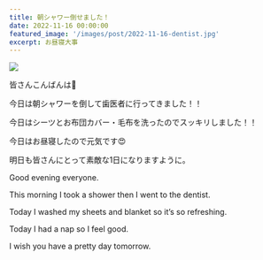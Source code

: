 ```yaml
---
title: 朝シャワー倒せました！
date: 2022-11-16 00:00:00
featured_image: '/images/post/2022-11-16-dentist.jpg'
excerpt: お昼寝大事
---
```


![](https://yutarochan.github.io/yurumina/images/post/2022-11-16-dentist.jpg)

皆さんこんばんは🌙

今日は朝シャワーを倒して歯医者に行ってきました！！

今日はシーツとお布団カバー・毛布を洗ったのでスッキリしました！！

今日はお昼寝したので元気です😍

明日も皆さんにとって素敵な1日になりますように。


Good evening everyone.

This morning I took a shower then I went to the dentist.

Today I washed my sheets and blanket so it’s so refreshing.

Today I had a nap so I feel good.

I wish you have a pretty day tomorrow.

